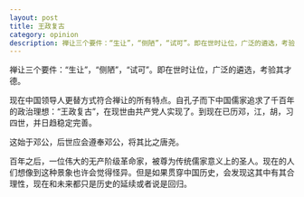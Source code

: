 ```yaml
---
layout: post
title: 王政复古
category: opinion
description: 禅让三个要件：“生让”，“侧陋”，“试可”。即在世时让位，广泛的遴选，考验其才德。
---
```


禅让三个要件：“生让”，“侧陋”，“试可”。即在世时让位，广泛的遴选，考验其才德。

现在中国领导人更替方式符合禅让的所有特点。自孔子而下中国儒家追求了千百年的政治理想：“王政复古”，在现世由共产党人实现了。到现在已历邓，江，胡，习四世，并日趋稳定完善。

这始于邓公，后世应会遵奉邓公，将其比之唐尧。

百年之后，一位伟大的无产阶级革命家，被尊为传统儒家意义上的圣人。现在的人们想像到这种景象也许会觉得怪异。但是如果贯穿中国历史，会发现这其中有其合理性，现在和未来都只是历史的延续或者说是回归。
